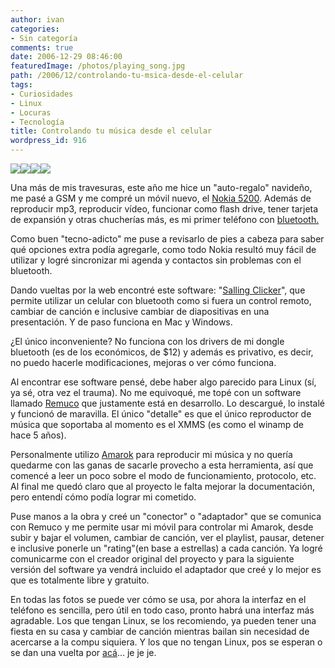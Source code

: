 ```yaml
---
author: ivan
categories:
- Sin categoría
comments: true
date: 2006-12-29 08:46:00
featuredImage: /photos/playing_song.jpg
path: /2006/12/controlando-tu-msica-desde-el-celular
tags:
- Curiosidades
- Linux
- Locuras
- Tecnología
title: Controlando tu música desde el celular
wordpress_id: 916
---
```


[![](/photos/playing_song.jpg)](https://3.bp.blogspot.com/_T2UWuNJg3dQ/RZMYsEOJDTI/AAAAAAAAAAY/axtAb3UUdi0/s1600-h/playing_song.jpg)[![](/photos/volumen.jpg)](https://2.bp.blogspot.com/_T2UWuNJg3dQ/RZSDRkOJDWI/AAAAAAAAAA4/CN73yhngxCo/s1600-h/volumen.jpg)[![](/photos/rating.jpg)](https://2.bp.blogspot.com/_T2UWuNJg3dQ/RZSDKkOJDVI/AAAAAAAAAAw/_9sFK3s2DWQ/s1600-h/rating.jpg)[![](/photos/amarok_playing.jpg)](https://4.bp.blogspot.com/_T2UWuNJg3dQ/RZMYzUOJDUI/AAAAAAAAAAg/JjkoVB5mAcs/s1600-h/amarok_playing.jpg)

Una más de mis travesuras, este año me hice un "auto-regalo" navideño, me pasé a GSM y me compré un móvil nuevo, el [Nokia 5200](https://forum.nokia.com/devices/5200). Además de reproducir mp3, reproducir vídeo, funcionar como flash drive, tener tarjeta de expansión y otras chucherías más, es mi primer teléfono con [bluetooth.](https://es.wikipedia.org/wiki/Bluetooth)

Como buen "tecno-adicto" me puse a revisarlo de pies a cabeza para saber qué opciones extra podía agregarle, como todo Nokia resultó muy fácil de utilizar y logré sincronizar mi agenda y contactos sin problemas con el bluetooth.

Dando vueltas por la web encontré este software: "[Salling Clicker](https://www.salling.com/)", que permite utilizar un celular con bluetooth como si fuera un control remoto, cambiar de canción e inclusive cambiar de diapositivas en una presentación. Y de paso funciona en Mac y Windows.

¿El único inconveniente? No funciona con los drivers de mi dongle bluetooth (es de los económicos, de \$12) y además es privativo, es decir, no puedo hacerle modificaciones, mejoras o ver cómo funciona.

Al encontrar ese software pensé, debe haber algo parecido para Linux (sí, ya sé, otra vez el trauma). No me equivoqué, me topé con un software llamado [Remuco](https://remuco.sourceforge.net/) que justamente está en desarrollo. Lo descargué, lo instalé y funcionó de maravilla. El único "detalle" es que el único reproductor de música que soportaba al momento es el XMMS (es como el winamp de hace 5 años).

Personalmente utilizo [Amarok](https://amarok.kde.org/) para reproducir mi música y no quería quedarme con las ganas de sacarle provecho a esta herramienta, así que comencé a leer un poco sobre el modo de funcionamiento, protocolo, etc. Al final me quedó claro que al proyecto le falta mejorar la documentación, pero entendí cómo podía lograr mi cometido.

Puse manos a la obra y creé un "conector" o "adaptador" que se comunica con Remuco y me permite usar mi móvil para controlar mi Amarok, desde subir y bajar el volumen, cambiar de canción, ver el playlist, pausar, detener e inclusive ponerle un "rating"(en base a estrellas) a cada canción. Ya logré comunicarme con el creador original del proyecto y para la siguiente versión del software ya vendrá incluido el adaptador que creé y lo mejor es que es totalmente libre y gratuito.

En todas las fotos se puede ver cómo se usa, por ahora la interfaz en el teléfono es sencilla, pero útil en todo caso, pronto habrá una interfaz más agradable. Los que tengan Linux, se los recomiendo, ya pueden tener una fiesta en su casa y cambiar de canción mientras bailan sin necesidad de acercarse a la compu siquiera. Y los que no tengan Linux, pos se esperan o se dan una vuelta por [acá](https://www.ubuntu.com/)... je je je.